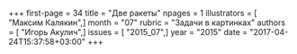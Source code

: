 +++
first-page = 34
title = "Две ракеты"
npages = 1
illustrators = [ "Максим Калякин",]
month = "07"
rubric = "Задачи в картинках"
authors = [ "Игорь Акулич",]
issues = [ "2015_07",]
year = "2015"
date = "2017-04-24T15:37:58+03:00"
+++
